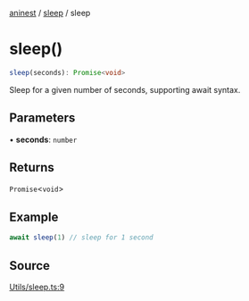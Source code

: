 [aninest](../../index.md) / [sleep](../index.md) / sleep

# sleep()

```ts
sleep(seconds): Promise<void>
```

Sleep for a given number of seconds, supporting await syntax.

## Parameters

• **seconds**: `number`

## Returns

`Promise`\<`void`\>

## Example

```ts
await sleep(1) // sleep for 1 second
```

## Source

[Utils/sleep.ts:9](https://github.com/zphrs/aninest/blob/a2c9b37/src/Utils/sleep.ts#L9)
